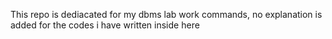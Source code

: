 This repo is dediacated for my dbms lab work commands, no explanation is added for the codes i have written inside here
